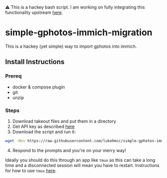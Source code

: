 ⚠️ This is a hackey bash script. I am working on fully integrating this functionality upstream [here](https://github.com/garzj/google-photos-migrate).

# simple-gphotos-immich-migration
This is a hackey (yet simple) way to import gphotos into immich.

## Install Instructions
### Prereq
- docker & compose plugin
- git
- unzip

### Steps
1. Download takeout files and put them in a directory
2. Get API key as described [here](https://immich.app/docs/features/bulk-upload#obtain-the-api-key)
3. Download the script and run it:
```bash
wget -Nnv https://raw.githubusercontent.com/lukehmcc/simple-gphotos-immich-migration/master/process_and_upload.sh && bash process_and_upload.sh; rm -f process_and_upload.sh
```
4. Respond to the prompts and you're on your merry way!

Ideally you should do this through an app like `tmux` as this can take a long time and a disconnected session will mean you have to restart. Instructions for how to use `tmux` [here](https://www.linode.com/docs/guides/persistent-terminal-sessions-with-tmux/).

